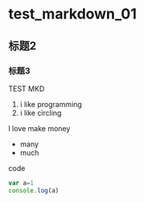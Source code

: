 # test_markdown_01
## 标题2
### 标题3


TEST MKD

1. i like programming
2. i like circling

l love make money

* many
* much


code

```javascript
var a=1
console.log(a)
```